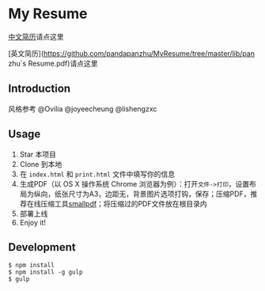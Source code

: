 # My Resume

[中文简历](https://github.com/pandapanzhu/MyResume/tree/master/lib/祝攀--中文简历.pdf)请点这里

[英文简历](https://github.com/pandapanzhu/MyResume/tree/master/lib/pan zhu`s Resume.pdf)请点这里



## Introduction

风格参考 @Ovilia @joyeecheung @lishengzxc

## Usage

1. Star 本项目
1. Clone 到本地
1. 在 `index.html` 和 `print.html` 文件中填写你的信息
1. 生成PDF（以 OS X 操作系统 Chrome 浏览器为例）：打开`文件->打印`，设置布局为纵向，纸张尺寸为A3，边距无，背景图片选项打钩，保存；压缩PDF，推荐在线压缩工具[smallpdf](http://smallpdf.com/cn/compress-pdf)；将压缩过的PDF文件放在根目录内
1. 部署上线
1. Enjoy it!

## Development

```
$ npm install
$ npm install -g gulp
$ gulp
```
